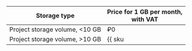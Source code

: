 | Storage type | Price for 1 GB per month, </br>with VAT |
| ----- | ----- |
| Project storage volume,  <10 GB | ₽0 |
| Project storage volume,  >10 GB | {{ sku|RUB|nbs.network-nvme.allocated|month|string }} |